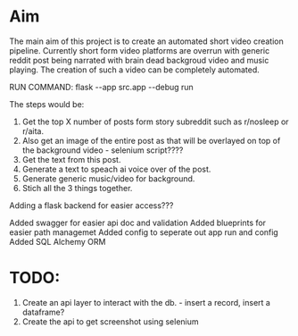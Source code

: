 # Aim

The main aim of this project is to create an automated short video creation pipeline. Currently short form video platforms are overrun with generic reddit post being narrated with brain dead backgroud video and music playing. The creation of such a
video can be completely automated.

RUN COMMAND: flask --app src.app --debug run

The steps would be:
1. Get the top X number of posts form story subreddit such as r/nosleep or r/aita. 
2. Also get an image of the entire post as that will be overlayed on top of the background video - selenium script????
2. Get the text from this post.
3. Generate a text to speach ai voice over of the post.
4. Generate generic music/video for background.
5. Stich all the 3 things together. 

Adding a flask backend for easier access???


Added swagger for easier api doc and validation
Added blueprints for easier path managemet
Added config to seperate out app run and config
Added SQL Alchemy ORM

# TODO:

1. Create an api layer to interact with the db. - insert a record, insert a dataframe?
2. Create the api to get screenshot using selenium